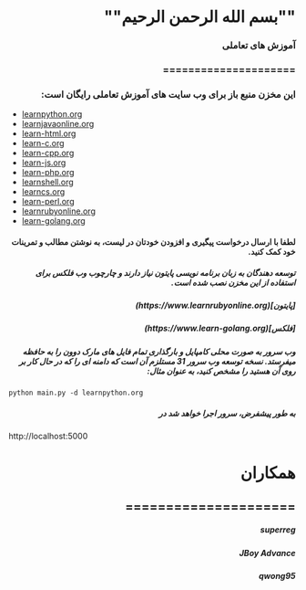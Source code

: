<h5 dir="rtl"> </h5>
<h1 dir="rtl" >""بسم الله الرحمن الرحیم""</h1>
 
 <h3 dir="rtl" >آموزش های تعاملی</h3>

 <h3 dir="rtl" > ===================== </h3>

 <h3 dir="rtl" >این مخزن منبع باز برای وب سایت های آموزش تعاملی رایگان است:</h3>
 
* [learnpython.org](https://www.learnpython.org) 
* [learnjavaonline.org](https://www.learnjavaonline.org)
* [learn-html.org](https://www.learn-html.org)
* [learn-c.org](https://www.learn-c.org)
* [learn-cpp.org](https://www.learn-cpp.org)
* [learn-js.org](https://www.learn-js.org)
* [learn-php.org](https://www.learn-php.org)
* [learnshell.org](https://www.learnshell.org)
* [learncs.org](https://www.learncs.org)
* [learn-perl.org](https://www.learn-perl.org)
* [learnrubyonline.org](https://www.learnrubyonline.org)
* [learn-golang.org](https://www.learn-golang.org)

<h4 dir="rtl">لطفا با ارسال درخواست پیگیری و افزودن خودتان در لیست، به نوشتن مطالب و تمرینات خود کمک کنید.</h4>

<h5 dir="rtl">  توسعه دهندگان به زبان برنامه نویسی پایتون نیاز دارند و چارچوب وب فلکس برای استفاده از این مخزن نصب شده است. </h5>
<h5 dir="rtl">[پایتون](https://www.learnrubyonline.org)</h5>
<h5 dir="rtl">[فلکس](https://www.learn-golang.org)</h5>


<h5 dir="rtl">وب سرور به صورت محلی کامپایل و بارگذاری تمام فایل های مارک دوون را به حافظه میفرستد. نسخه توسعه وب سرور 31 مستلزم آن است که دامنه ای را که در حال کار بر روی آن هستید را مشخص کنید، به عنوان مثال: </h5>

    python main.py -d learnpython.org
    
<h5 dir="rtl"> به طور پیشفرض، سرور اجرا خواهد شد در  </h5>

 http://localhost:5000
<h1 dir="rtl"> همکاران </h1>
<h2 dir="rtl" > ===================== </h2>

<h5 dir="rtl" > superreg </h5>
<h5 dir="rtl" > JBoy Advance </h5>
<h5 dir="rtl" > qwong95 </h5>
